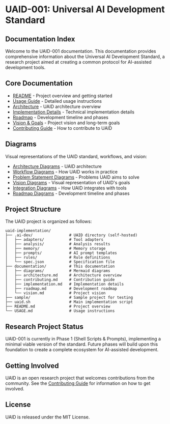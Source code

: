 # UAID-001: Universal AI Development Standard

## Documentation Index

Welcome to the UAID-001 documentation. This documentation provides comprehensive information about the Universal AI Development Standard, a research project aimed at creating a common protocol for AI-assisted development tools.

## Core Documentation

- [README](../README.md) - Project overview and getting started
- [Usage Guide](../USAGE.md) - Detailed usage instructions
- [Architecture](./architecture.md) - UAID architecture overview
- [Implementation Details](./implementation.md) - Technical implementation details
- [Roadmap](./roadmap.md) - Development timeline and phases
- [Vision & Goals](./vision.md) - Project vision and long-term goals
- [Contributing Guide](./contributing.md) - How to contribute to UAID

## Diagrams

Visual representations of the UAID standard, workflows, and vision:

- [Architecture Diagrams](./diagrams/architecture.md) - UAID architecture
- [Workflow Diagrams](./diagrams/workflows.md) - How UAID works in practice
- [Problem Statement Diagrams](./diagrams/problem.md) - Problems UAID aims to solve
- [Vision Diagrams](./diagrams/vision.md) - Visual representation of UAID's goals
- [Integration Diagrams](./diagrams/integration.md) - How UAID integrates with tools
- [Roadmap Diagrams](./diagrams/roadmap.md) - Development timeline and phases

## Project Structure

The UAID project is organized as follows:

```
uaid-implementation/
├── .ai-dev/                # UAID directory (self-hosted)
│   ├── adapters/           # Tool adapters
│   ├── analysis/           # Analysis results
│   ├── memory/             # Memory storage
│   ├── prompts/            # AI prompt templates
│   ├── rules/              # Rule definitions
│   └── spec.json           # Specification file
├── documentation/          # This documentation
│   ├── diagrams/           # Mermaid diagrams
│   ├── architecture.md     # Architecture overview
│   ├── contributing.md     # Contribution guide
│   ├── implementation.md   # Implementation details
│   ├── roadmap.md          # Development roadmap
│   └── vision.md           # Project vision
├── sample/                 # Sample project for testing
├── uaid.sh                 # Main implementation script
├── README.md               # Project overview
└── USAGE.md                # Usage instructions
```

## Research Project Status

UAID-001 is currently in Phase 1 (Shell Scripts & Prompts), implementing a minimal viable version of the standard. Future phases will build upon this foundation to create a complete ecosystem for AI-assisted development.

## Getting Involved

UAID is an open research project that welcomes contributions from the community. See the [Contributing Guide](./contributing.md) for information on how to get involved.

## License

UAID is released under the MIT License.
